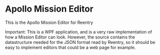 # Apollo Mission Editor
This is the Apollo Mission Editor for Reentry

Important: This is a WPF application, and is a very raw implementation of how a Mission Editor can look. However, the source contains the datastructure needed for the JSON format read by Reentry, so it should be easy to implement editors that could be a web page for example.
